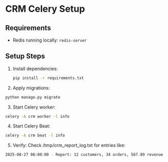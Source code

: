 # CRM Celery Setup

## Requirements

- Redis running locally: `redis-server`

## Setup Steps

1. Install dependencies:

   ```bash
   pip install -r requirements.txt
   ```

2. Apply migrations:

```python
python manage.py migrate
```

3. Start Celery worker:

```bash
celery -A crm worker -l info
```

4. Start Celery Beat:

```bash
celery -A crm beat -l info
```

5. Verify:
   Check /tmp/crm_report_log.txt for entries like:

```bash
2025-08-27 06:00:00 - Report: 12 customers, 34 orders, 567.89 revenue
```
